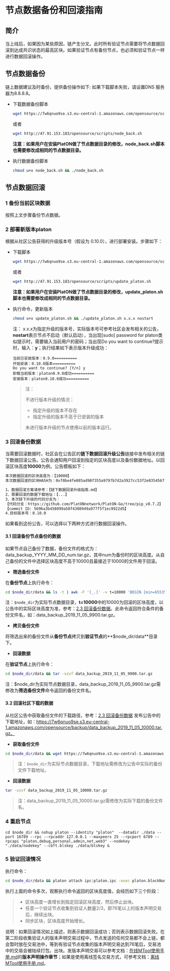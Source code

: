 # 节点数据备份和回滚指南

## 简介

当上线后，如果因为某些原因，链产生分叉。此时所有验证节点需要将节点数据回滚到达成共识状态的最高区块。如果验证节点有备份节点，也必须和验证节点一样进行数据回滚操作。

## 节点数据备份
链上数据建议及时备份，提供备份操作如下:
如果下载脚本失败，请设置DNS 服务器为8.8.8.8。

- 下载数据备份脚本

  ```bash
  wget https://7w6qnuo9se.s3.eu-central-1.amazonaws.com/opensource/scripts/node_back.sh
  ```

  或者

  ```bash
  wget http://47.91.153.183/opensource/scripts/node_back.sh
  ```

  **注意：如果用户在安装PlatON做了节点数据目录的修改，node_back.sh脚本也需要修改成相同的节点数据目录。**

- 执行数据备份脚本

  ```bash
  chmod u+x node_back.sh && ./node_back.sh
  ```


## 节点数据回滚

### 1 备份当前区块数据
按照上文步骤备份节点数据。

### 2 部署新版本platon

根据从社区公告获得的升级版本号（假设为 0.10.0），进行部署安装。步骤如下：

- 下载脚本

  ```bash
  wget https://7w6qnuo9se.s3.eu-central-1.amazonaws.com/opensource/scripts/update_platon.sh
  ```

  或者

  ```bash
  wget http://47.91.153.183/opensource/scripts/update_platon.sh
  ```

  **注意：如果用户在安装PlatON做了节点数据目录的修改，update_platon.sh脚本也需要修改成相同的节点数据目录。**

- 执行命令，更新版本

  ```bash
  chmod u+x update_platon.sh && ./update_platon.sh x.x.x nostart 
  ```

  注： x.x.x为指定升级的版本号，实际版本号可参考社区会发布相关的公告，**nostart**表示节点不启动（默认启动），当出现[sudo] password for platon类似提示时，需要输入当前用户的密码；当出现Do you want to continue?提示时，输入：**y**；执行结果如下表示版本升级成功：

  ```
  当前已安装版本：0.9.0==========
  开始安装：0.10.0版本==========
  Do you want to continue? [Y/n] y
  卸载当前版本：platon0.9.0成功==========
  安装版本：platon0.10.0成功==========
  ```
  
  >注：
  >
  >不进行版本升级的情况：
  >
  >- 指定升级的版本不存在
  >- 指定升级的版本不高于已安装的版本
  >
  >未进行版本升级的节点使用以前的版本运行。

### 3 回滚备份数据

当需要回滚数据时，社区会在公告区的**链下数据回滚升级公告**链接中发布相关的链下数据回滚公告。公告会通知用户回滚到指定的区块高度以及备份数据地址。以回滚区块高度**10000**为例，公告模板如下：

```bash
本次数据回滚的区块高度为：【10000】
本次数据回滚的区块HASH为：0xf0be4fe085ad98f355a9797b7d2a3927cc53f2e8354567f6142ab8b954572b3c

1、数据回滚方案请参考：【链下数据回滚升级指南.md】
2、需要回滚的数据下载地址：【...】
3、本次链下升级的代码分支为：
【代码分支：https://github.com/PlatONnetwork/PlatON-Go/tree/pip_v0.7.2】
【commit ID: 5696a3b458099a58f4308949a977f5f1ec9922d5】
4.目标版本号：0.10.0
```

如果看到这份公告，可以选择以下两种方式进行数据回滚操作。

#### 3.1 **回滚备份节点备份的数据**

如果节点自己备份了数据，备份文件的格式为：data_backup_YYYY_MM_DD_num.tar.gz，其中num为备份时的区块高度。从自己备份的文件中选择区块高度不高于10000且最接近于10000的文件用于回滚。

* **筛选备份文件**

在**备份节点**上执行命令：

```bash
cd $node_dir/data && ls -t | awk -F '[_.]' -v t=10000 'BEGIN {min=65535} {d=t-$6; if(d>=0 && min>d){min=d;minfile=$0;}} END {print minfile}'
```
注：`$node_dir`为实际节点数据目录，**t=10000**中的10000为回滚的区块高度，以公告中的实际区块高度为准，参考：[2.3 回滚备份数据](#23-回滚备份数据)。此命令返回符合条件的备份文件名，如：data_backup_2019_11_05_9900.tar.gz。

* **拷贝备份文件**

将筛选出来的备份文件从**备份节点**拷贝到**验证节点**的**$node_dir/data**目录下。

* **回滚数据**

在**验证节点**上执行命令：
```bash
cd $node_dir/data && tar -xzvf data_backup_2019_11_05_9900.tar.gz
```

注：$node_dir为实际节点数据目录，data_backup_2019_11_05_9900.tar.gz需修改为**筛选备份文件**命令返回的备份文件名。

#### 3.2 回滚社区下载的数据

从社区公告中获取备份文件的下载路径，参考：[2.3 回滚备份数据](#23-回滚备份数据) 发布公告中的下载地址，如：https://7w6qnuo9se.s3.eu-central-1.amazonaws.com/opensource/backup/data_backup_2019_11_05_10000.tar.gz。

* **获取备份文件**

```bash
cd $node_dir/data && wget https://7w6qnuo9se.s3.eu-central-1.amazonaws.com/opensource/backup/data_backup_2019_11_05_10000.tar.gz
```

> 注：`$node_dir`为实际节点数据目录，下载地址需修改为公告中实际的备份文件下载地址。

* **回滚数据**

```bash
tar -xzvf data_backup_2019_11_05_10000.tar.gz
```

> 注：data_backup_2019_11_05_10000.tar.gz需修改为实际下载的备份文件名。

### 4 重启节点

```shell
cd $node_dir && nohup platon --identity "platon"  --datadir ./data --port 16789 --rpc --rpcaddr 127.0.0.1 --maxpeers 25 --rpcport 6789 --rpcapi "platon,debug,personal,admin,net,web3" --nodekey "./data/nodekey" --cbft.blskey ./data/blskey &
```

### 5 验证回滚情况

执行命令：

```bash
cd $node_dir/data && platon attach ipc:platon.ipc -exec platon.blockNumber
```

执行上面的命令多次，观察执行命令返回的区块高度值，会经历如下三个阶段：

>- 区块高度一直增长到指定回滚区块高度，然后停止出块。
>- 任意一个验证节点收集到验证人数量2/3，即76笔以上的版本声明交易后，继续出块。
>- 同步区块，区块高度开始增长。

说明：如果回滚情况如上描述，则表示数据回滚成功；否则表示数据回滚失败。在第二阶段收集验证人的版本声明交易过程中，节点发送的任何交易都不会上链，都会暂时放在交易池中，等到有验证节点收集的版本声明交易达到76笔后，交易池中的交易会被陆续打包，出块。发版本声明交易可以参考文档：[在线MTool使用手册.md](zh-cn/Tool/[Chinese-Simplified]-在线MTool使用手册.md)的**版本声明操作章节**；如果是使用离线签名交易方式，可参考文档：[离线MTool使用手册.md](zh-cn/Tool/[Chinese-Simplified]-离线MTool使用手册.md)。

